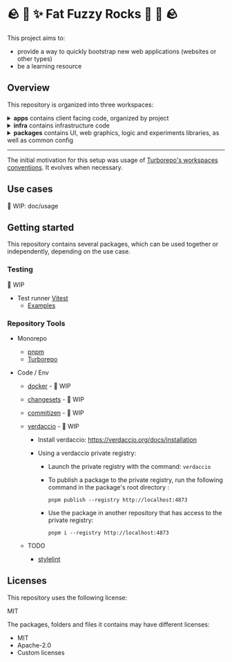 # 🪨 👾 ✨ Fat Fuzzy Rocks 🫧 🐙 🪨

This project aims to:

- provide a way to quickly bootstrap new web applications (websites or other types)
- be a learning resource

## Overview

This repository is organized into three workspaces:

<details>
<summary><b>apps</b> contains client facing code, organized by project</summary>
<p>

- **doc** The documentation website for this project, accessible here: https://rocks.pages.dev/
- **play** A playground for web graphics experiments

</p></details>

<details>
<summary><b>infra</b> contains infrastructure code</summary>
<p>

Common resources

- **scripts**
  - WIP

Resources per app

- **doc**

  - WIP

</p></details>

<details>
<summary><b>packages</b> contains UI, web graphics, logic and experiments libraries, as well as common config</summary>
<p>

- **config** common config (eslint, etc)

TODO:
The monorepo needs some cleanup: `.prettier` config is currently duplicated in projects. I think I need to solve a problem specific to my workspace config in VSCode to fix this easily

- **design** a design sandbox
  - isolates design work from the UI library
  - design assets and collections go here
  - design tests and experiments go here
- **lib** Libraries unrelated to building an interface or utility functions: logic and experiments

  - 👾 gfx - everything related to working with webgl
  - 🤖 state machines
  - ➕ maths

- **markdown** A utility package for loading markdown files

  - based on [bluwy website markdown package](https://github.com/bluwy/website/tree/master/packages/markdown)

- **ui** A frontend component library
  - A UI library that can be used as a common source of truth for web projects

</p></details>

---

The initial motivation for this setup was usage of [Turborepo's workspaces conventions](https://turbo.build/repo/docs/getting-started/existing-monorepo#configure-workspaces). It evolves when necessary.

## Use cases

🚧 WIP: doc/usage

## Getting started

This repository contains several packages, which can be used together or independently, depending on the use case.

### Testing

🚧 WIP

- Test runner [Vitest](https://vitest.dev/)
  - [Examples](https://github.com/vitest-dev/vitest/tree/main/examples)

### Repository Tools

- Monorepo
  - [pnpm](https://pnpm.io/)
  - [Turborepo](https://turbo.build/)
- Code / Env

  - [docker](https://www.docker.com/) - 🚧 WIP
  - [changesets](https://github.com/changesets/changesets) - 🚧 WIP
  - [commitizen](https://github.com/commitizen/cz-cli) - 🚧 WIP
  - [verdaccio](https://verdaccio.org/) - 🚧 WIP

    - Install verdaccio: https://verdaccio.org/docs/installation
    - Using a verdaccio private registry:

      - Launch the private registry with the command: `verdaccio`
      - To publish a package to the private registry, run the following command in the package's root directory :

        ```shell
        pnpm publish --registry http://localhost:4873
        ```

      - Use the package in another repository that has access to the private registry:

        ```shell
        pnpm i --registry http://localhost:4873
        ```

  - TODO
    - [stylelint](https://stylelint.io/)

## Licenses

This repository uses the following license:

MIT

The packages, folders and files it contains may have different licenses:

- MIT
- Apache-2.0
- Custom licenses

